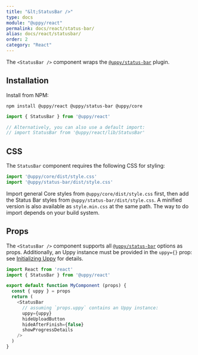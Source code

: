 ```yaml
---
title: "&lt;StatusBar />"
type: docs
module: "@uppy/react"
permalink: docs/react/status-bar/
alias: docs/react/statusbar/
order: 2
category: "React"
---
```


The `<StatusBar />` component wraps the [`@uppy/status-bar`][] plugin.

## Installation

Install from NPM:

```shell
npm install @uppy/react @uppy/status-bar @uppy/core
```

```js
import { StatusBar } from '@uppy/react'

// Alternatively, you can also use a default import:
// import StatusBar from '@uppy/react/lib/StatusBar'
```

## CSS

The `StatusBar` component requires the following CSS for styling:

```js
import '@uppy/core/dist/style.css'
import '@uppy/status-bar/dist/style.css'
```

Import general Core styles from `@uppy/core/dist/style.css` first, then add the Status Bar styles from `@uppy/status-bar/dist/style.css`. A minified version is also available as `style.min.css` at the same path. The way to do import depends on your build system.

## Props

The `<StatusBar />` component supports all [`@uppy/status-bar`][] options as props. Additionally, an Uppy instance must be provided in the `uppy={}` prop: see [Initializing Uppy](/docs/react) for details.

```js
import React from 'react'
import { StatusBar } from '@uppy/react'

export default function MyComponent (props) {
  const { uppy } = props
  return (
    <StatusBar
      // assuming `props.uppy` contains an Uppy instance:
      uppy={uppy}
      hideUploadButton
      hideAfterFinish={false}
      showProgressDetails
    />
  )
}
```

[`@uppy/status-bar`]: /docs/status-bar/
